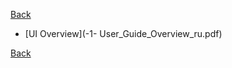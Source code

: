 [Back](../../videomass_use.md)

- [UI Overview](-1- User_Guide_Overview_ru.pdf)  

[Back](../../videomass_use.md)
